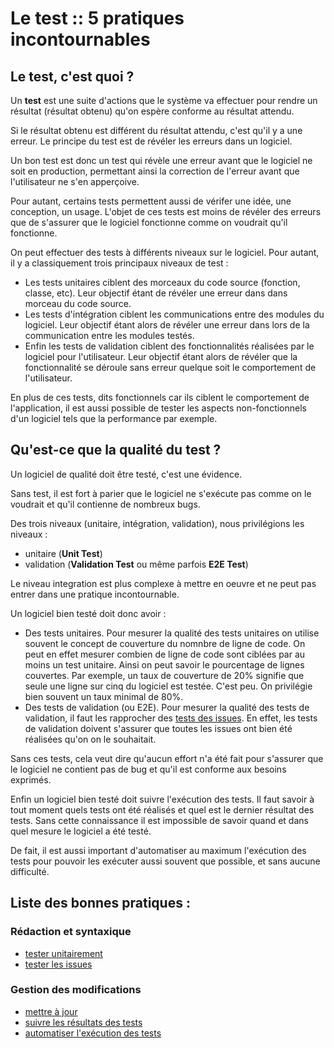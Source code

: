 Le test :: 5 pratiques incontournables
======================================

Le test, c'est quoi ?
---------------------

Un **test** est une suite d'actions que le système va effectuer pour rendre un résultat (résultat obtenu) qu'on espère conforme au résultat attendu.

Si le résultat obtenu est différent du résultat attendu, c'est qu'il y a une erreur. Le principe du test est de révéler les erreurs dans un logiciel.

Un bon test est donc un test qui révèle une erreur avant que le logiciel ne soit en production, permettant ainsi la correction de l'erreur avant que l'utilisateur ne s'en apperçoive.

Pour autant, certains tests permettent aussi de vérifer une idée, une conception, un usage. L'objet de ces tests est moins de révéler des erreurs que de s'assurer que le logiciel fonctionne comme on voudrait qu'il fonctionne.

On peut effectuer des tests à différents niveaux sur le logiciel. Pour autant, il y a classiquement trois principaux niveaux de test :

* Les tests unitaires ciblent des morceaux du code source (fonction, classe, etc). Leur objectif étant de révéler une erreur dans dans morceau du code source.
* Les tests d'intégration ciblent les communications entre des modules du logiciel. Leur objectif étant alors de révéler une erreur dans lors de la communication entre les modules testés.
* Enfin les tests de validation ciblent des fonctionnalités réalisées par le logiciel pour l'utilisateur. Leur objectif étant alors de révéler que la fonctionnalité se déroule sans erreur quelque soit le comportement de l'utilisateur.

En plus de ces tests, dits fonctionnels car ils ciblent le comportement de l'application, il est aussi possible de tester les aspects non-fonctionnels d'un logiciel tels que la performance par exemple.

Qu'est-ce que la qualité du test ?
----------------------------------

Un logiciel de qualité doit être testé, c'est une évidence.

Sans test, il est fort à parier que le logiciel ne s'exécute pas comme on le voudrait et qu'il contienne de nombreux bugs.

Des trois niveaux (unitaire, intégration, validation), nous privilégions les niveaux :

* unitaire (**Unit Test**)
* validation (**Validation Test** ou même parfois **E2E Test**)

Le niveau integration est plus complexe à mettre en oeuvre et ne peut pas entrer dans une pratique incontournable.

Un logiciel bien testé doit donc avoir :

* Des tests unitaires. Pour mesurer la qualité des tests unitaires on utilise souvent le concept de couverture du nomnbre de ligne de code. On peut en effet mesurer combien de ligne de code sont ciblées par au moins un test unitaire. Ainsi on peut savoir le pourcentage de lignes couvertes. Par exemple, un taux de couverture de 20% signifie que seule une ligne sur cinq du logiciel est testée. C'est peu. On privilégie bien souvent un taux minimal de 80%.
* Des tests de validation (ou E2E). Pour mesurer la qualité des tests de validation, il faut les rapprocher des [tests des issues](../issue/test.md). En effet, les tests de validation doivent s'assurer que toutes les issues ont bien été réalisées qu'on on le souhaitait.

Sans ces tests, cela veut dire qu'aucun effort n'a été fait pour s'assurer que le logiciel ne contient pas de bug et qu'il est conforme aux besoins exprimés.

Enfin un logiciel bien testé doit suivre l'exécution des tests. Il faut savoir à tout moment quels tests ont été réalisés et quel est le dernier résultat des tests. Sans cette connaissance il est impossible de savoir quand et dans quel mesure le logiciel a été testé.

De fait, il est aussi important d'automatiser au maximum l'exécution des tests pour pouvoir les exécuter aussi souvent que possible, et sans aucune difficulté.

Liste des bonnes pratiques :
----------------------------

### Rédaction et syntaxique

* [tester unitairement](unit.md)
* [tester les issues](validation.md)

### Gestion des modifications

* [mettre à jour](update.md)
* [suivre les résultats des tests](suivre.md)
* [automatiser l'exécution des tests](automatiser.md)
